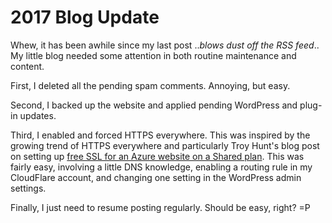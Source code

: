# 2017 Blog Update


Whew, it has been awhile since my last post ..*blows dust off the RSS feed*.. My little blog needed some attention in both routine maintenance and content.



First, I deleted all the pending spam comments. Annoying, but easy.



Second, I backed up the website and applied pending WordPress and plug-in updates.



Third, I enabled and forced HTTPS everywhere. This was inspired by the growing trend of HTTPS everywhere and particularly Troy Hunt's blog post on setting up [free SSL for an Azure website on a Shared plan](https://www.troyhunt.com/how-to-get-your-ssl-for-free-on-shared/). This was fairly easy, involving a little DNS knowledge, enabling a routing rule in my CloudFlare account, and changing one setting in the WordPress admin settings.



Finally, I just need to resume posting regularly. Should be easy, right? =P

 
